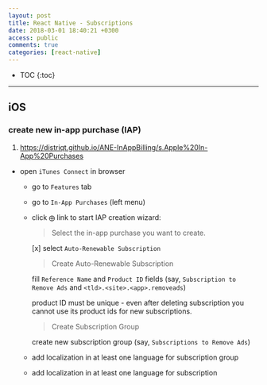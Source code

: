 ```yaml
---
layout: post
title: React Native - Subscriptions
date: 2018-03-01 18:40:21 +0300
access: public
comments: true
categories: [react-native]
---
```


<!-- more -->

* TOC
{:toc}
<hr>

iOS
---

### create new in-app purchase (IAP)

1. <https://distriqt.github.io/ANE-InAppBilling/s.Apple%20In-App%20Purchases>

- open `iTunes Connect` in browser
  - go to `Features` tab
  - go to `In-App Purchases` (left menu)
  - click `⨁` link to start IAP creation wizard:

    > Select the in-app purchase you want to create.

    [x] select `Auto-Renewable Subscription`

    > Create Auto-Renewable Subscription

    fill `Reference Name` and `Product ID` fields
    (say, `Subscription to Remove Ads` and `<tld>.<site>.<app>.removeads`)

    product ID must be unique - even after deleting subscription
    you cannot use its product ids for new subscriptions.

    > Create Subscription Group

    create new subscription group (say, `Subscriptions to Remove Ads`)

  - add localization in at least one language for subscription group
  - add localization in at least one language for subscription
